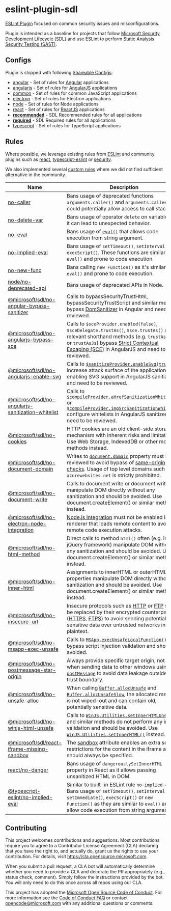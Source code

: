 # eslint-plugin-sdl

[ESLint Plugin](https://eslint.org/docs/developer-guide/working-with-plugins) focused on common security issues and misconfigurations.

Plugin is intended as a baseline for projects that follow [Microsoft Security Development Lifecycle (SDL)](https://www.microsoft.com/en-us/securityengineering/sdl) and use ESLint to perform [Static Analysis Security Testing (SAST)](https://www.microsoft.com/en-us/securityengineering/sdl/practices#practice9).

## Configs

Plugin is shipped with following [Shareable Configs](http://eslint.org/docs/developer-guide/shareable-configs):

- [angular](config/angular.js) - Set of rules for [Angular](https://angular.io) applications
- [angularjs](config/angularjs.js) - Set of rules for [AngularJS](https://docs.angularjs.org) applications
- [common](config/common.js) - Set of rules for common JavaScript applications
- [electron](config/electron.js) - Set of rules for Electron applications
- [node](config/node.js) - Set of rules for Node applications
- [react](config/react.js) - Set of rules for [ReactJS](https://reactjs.org) applications
- [**recommended**](config/recommended.js) - SDL Recommended rules for all applications
- [**required**](config/required.js) - SDL Required rules for all applications
- [typescript](config/typescript.js) - Set of rules for TypeScript applications

## Rules

Where possible, we leverage existing rules from [ESLint](https://eslint.org/docs/rules/) and community plugins such as [react](https://github.com/yannickcr/eslint-plugin-react), [typescript-eslint](https://github.com/typescript-eslint/typescript-eslint/tree/master/packages/eslint-plugin#supported-rules) or [security](https://github.com/nodesecurity/eslint-plugin-security#rules).

We also implemented several [custom rules](./lib/rules) where we did not find sufficient alternative in the community.

| Name | Description |
| --- | --- |
| [no-caller](https://eslint.org/docs/rules/no-caller) | Bans usage of deprecated functions `arguments.caller()` and `arguments.callee` that could potentially allow access to call stack. |
| [no-delete-var](https://eslint.org/docs/rules/no-delete-var) | Bans usage of operator `delete` on variables as it can lead to unexpected behavior. |
| [no-eval](https://eslint.org/docs/rules/no-eval) | Bans usage of [`eval()`](https://developer.mozilla.org/en-US/docs/Web/JavaScript/Reference/Global_Objects/eval) that allows code execution from string argument. |
| [no-implied-eval](https://eslint.org/docs/rules/no-implied-eval) | Bans usage of `setTimeout()`, `setInterval()` and `execScript()`. These functions are similar to `eval()` and prone to code execution. |
| [no-new-func](https://eslint.org/docs/rules/no-new-func) | Bans calling `new Function()` as it's similar to `eval()` and prone to code execution. |
| [node/no-deprecated-api](https://github.com/mysticatea/eslint-plugin-node/blob/master/docs/rules/no-deprecated-api.md) | Bans usage of deprecated APIs in Node. |
| [@microsoft/sdl/no-angular-bypass-sanitizer](./docs/rules/no-angular-bypass-sanitizer.md) | Calls to bypassSecurityTrustHtml, bypassSecurityTrustScript and similar methods bypass [DomSanitizer](https://angular.io/api/platform-browser/DomSanitizer#security-risk) in Angular and need to be reviewed. |
| [@microsoft/sdl/no-angularjs-bypass-sce](./docs/rules/no-angularjs-bypass-sce.md) | Calls to `$sceProvider.enabled(false)`, `$sceDelegate.trustAs()`, `$sce.trustAs()` and relevant shorthand methods (e.g. `trustAsHtml` or `trustAsJs`) bypass [Strict Contextual Escaping (SCE)](https://docs.angularjs.org/api/ng/service/$sce#strict-contextual-escaping) in AngularJS and need to be reviewed. |
| [@microsoft/sdl/no-angularjs-enable-svg](./docs/rules/no-angularjs-enable-svg.md) | Calls to [`$sanitizeProvider.enableSvg(true)`](https://docs.angularjs.org/api/ngSanitize/provider/$sanitizeProvider#enableSvg) increase attack surface of the application by enabling SVG support in AngularJS sanitizer and need to be reviewed. |
| [@microsoft/sdl/no-angularjs-sanitization-whitelist](./docs/rules/no-angularjs-sanitization-whitelist.md) | Calls to [`$compileProvider.aHrefSanitizationWhitelist`](https://docs.angularjs.org/api/ng/provider/$compileProvider#aHrefSanitizationWhitelist) or [`$compileProvider.imgSrcSanitizationWhitelist`](https://docs.angularjs.org/api/ng/provider/$compileProvider#imgSrcSanitizationWhitelist) configure whitelists in AngularJS sanitizer and need to be reviewed. |
| [@microsoft/sdl/no-cookies](./docs/rules/no-cookies.md) | HTTP cookies are an old client-side storage mechanism with inherent risks and limitations. Use Web Storage, IndexedDB or other modern methods instead. |
| [@microsoft/sdl/no-document-domain](./docs/rules/no-document-domain.md) | Writes to [`document.domain`](https://developer.mozilla.org/en-US/docs/Web/API/Document/domain) property must be reviewed to avoid bypass of [same-origin checks](https://developer.mozilla.org/en-US/docs/Web/Security/Same-origin_policy#Changing_origin). Usage of top level domains such as `azurewebsites.net` is strictly prohibited. |
| [@microsoft/sdl/no-document-write](./docs/rules/no-document-write.md) | Calls to document.write or document.writeln manipulate DOM directly without any sanitization and should be avoided. Use document.createElement() or similar methods instead. |
| [@microsoft/sdl/no-electron-node-integration](./docs/rules/no-electron-node-integration.md) | [Node.js Integration](https://www.electronjs.org/docs/tutorial/security#2-do-not-enable-nodejs-integration-for-remote-content) must not be enabled in any renderer that loads remote content to avoid remote code execution attacks. |
| [@microsoft/sdl/no-html-method](./docs/rules/no-html-method.md) | Direct calls to method `html()` often (e.g. in jQuery framework) manipulate DOM without any sanitization and should be avoided. Use document.createElement() or similar methods instead. |
| [@microsoft/sdl/no-inner-html](./docs/rules/no-inner-html.md) | Assignments to innerHTML or outerHTML properties manipulate DOM directly without any sanitization and should be avoided. Use document.createElement() or similar methods instead. |
| [@microsoft/sdl/no-insecure-url](./docs/rules/no-insecure-url.md) | Insecure protocols such as [HTTP](https://en.wikipedia.org/wiki/Hypertext_Transfer_Protocol) or [FTP](https://en.wikipedia.org/wiki/File_Transfer_Protocol) should be replaced by their encrypted counterparts ([HTTPS](https://en.wikipedia.org/wiki/HTTPS), [FTPS](https://en.wikipedia.org/wiki/FTPS)) to avoid sending potentially sensitive data over untrusted networks in plaintext. |
| [@microsoft/sdl/no-msapp-exec-unsafe](./docs/rules/no-msapp-exec-unsafe.md) | Calls to [`MSApp.execUnsafeLocalFunction()`](https://docs.microsoft.com/en-us/previous-versions/hh772324(v=vs.85)) bypass script injection validation and should be avoided. |
| [@microsoft/sdl/no-postmessage-star-origin](./docs/rules/no-postmessage-star-origin.md) | Always provide specific target origin, not * when sending data to other windows using [`postMessage`](https://developer.mozilla.org/en-US/docs/Web/API/Window/postMessage#Security_concerns) to avoid data leakage outside of trust boundary. |
| [@microsoft/sdl/no-unsafe-alloc](./docs/rules/no-unsafe-alloc.md) | When calling [`Buffer.allocUnsafe`](https://nodejs.org/api/buffer.html#buffer_static_method_buffer_allocunsafe_size) and [`Buffer.allocUnsafeSlow`](https://nodejs.org/api/buffer.html#buffer_static_method_buffer_allocunsafeslow_size), the allocated memory is not wiped-out and can contain old, potentially sensitive data. |
| [@microsoft/sdl/no-winjs-html-unsafe](./docs/rules/no-winjs-html-unsafe.md) | Calls to [`WinJS.Utilities.setInnerHTMLUnsafe()`](https://docs.microsoft.com/en-us/previous-versions/windows/apps/br211696(v=win.10)) and similar methods do not perform any input validation and should be avoided. Use [`WinJS.Utilities.setInnerHTML()`](https://docs.microsoft.com/en-us/previous-versions/windows/apps/br211697(v=win.10)) instead. |
| [@microsoft/sdl/react-iframe-missing-sandbox](./docs/rules/react-iframe-missing-sandbox.md) | The [sandbox](https://www.w3schools.com/tags/att_iframe_sandbox.asp) attribute enables an extra set of restrictions for the content in the iframe and should always be specified. |
| [react/no-danger](https://github.com/yannickcr/eslint-plugin-react/blob/master/docs/rules/no-danger.md) | Bans usage of `dangerouslySetInnerHTML` property in React as it allows passing unsanitized HTML in DOM. |
| [@typescript-eslint/no-implied-eval](https://github.com/typescript-eslint/typescript-eslint/blob/master/packages/eslint-plugin/docs/rules/no-implied-eval.md) | Similar to built-in ESLint rule `no-implied-eval`. Bans usage of `setTimeout()`, `setInterval()`, `setImmediate()`, `execScript()` or `new Function()` as they are similar to `eval()` and allow code execution from string arguments. |

## Contributing

This project welcomes contributions and suggestions.  Most contributions require you to agree to a
Contributor License Agreement (CLA) declaring that you have the right to, and actually do, grant us
the rights to use your contribution. For details, visit https://cla.opensource.microsoft.com.

When you submit a pull request, a CLA bot will automatically determine whether you need to provide
a CLA and decorate the PR appropriately (e.g., status check, comment). Simply follow the instructions
provided by the bot. You will only need to do this once across all repos using our CLA.

This project has adopted the [Microsoft Open Source Code of Conduct](https://opensource.microsoft.com/codeofconduct/).
For more information see the [Code of Conduct FAQ](https://opensource.microsoft.com/codeofconduct/faq/) or
contact [opencode@microsoft.com](mailto:opencode@microsoft.com) with any additional questions or comments.
